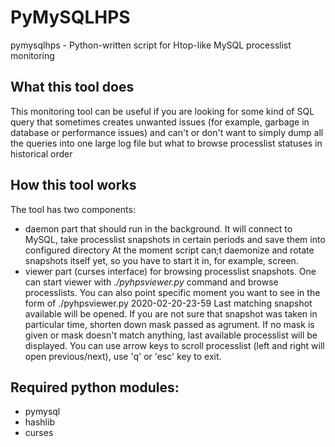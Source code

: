 # PyMySQLHPS

pymysqlhps - Python-written script for Htop-like MySQL processlist monitoring

## What this tool does

This monitoring tool can be useful if you are looking for some kind of SQL query that sometimes creates unwanted issues (for example, garbage in database or performance issues) and can't or don't want to simply dump all the queries into one large log file but what to browse processlist statuses in historical order

## How this tool works

The tool has two components: 
* daemon part that should run in the background. It will connect to MySQL, take processlist snapshots in certain periods and save them into configured directory
At the moment script can;t daemonize and rotate snapshots itself yet, so you have to start it in, for example, screen.
* viewer part (curses interface) for browsing processlist snapshots. One can start viewer with _./pyhpsviewer.py_ command and browse processlists. You can also point specific moment you want to see in the form of
./pyhpsviewer.py 2020-02-20-23-59
Last matching snapshot available will be opened. If you are not sure that snapshot was taken in particular time, shorten down mask passed as agrument. If no mask is given or mask doesn't match anything, last available processlist will be displayed.
You can use arrow keys to scroll processlist (left and right will open previous/next), use 'q' or 'esc' key to exit.

## Required python modules:
* pymysql
* hashlib
* curses
